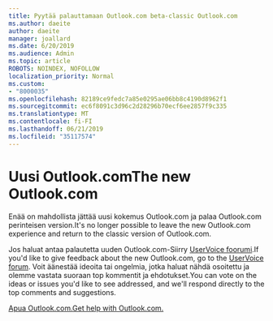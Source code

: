 ```yaml
---
title: Pyytää palauttamaan Outlook.com beta-classic Outlook.com
ms.author: daeite
author: daeite
manager: joallard
ms.date: 6/20/2019
ms.audience: Admin
ms.topic: article
ROBOTS: NOINDEX, NOFOLLOW
localization_priority: Normal
ms.custom:
- "8000035"
ms.openlocfilehash: 82189ce9fedc7a85e0295ae06bb8c4190d8962f1
ms.sourcegitcommit: ec6f8091c3d96c2d28296b70ecf6ee2857f9c335
ms.translationtype: MT
ms.contentlocale: fi-FI
ms.lasthandoff: 06/21/2019
ms.locfileid: "35117574"
---
```

# <a name="the-new-outlookcom"></a><span data-ttu-id="1677a-102">Uusi Outlook.com</span><span class="sxs-lookup"><span data-stu-id="1677a-102">The new Outlook.com</span></span>

<span data-ttu-id="1677a-103">Enää on mahdollista jättää uusi kokemus Outlook.com ja palaa Outlook.com perinteisen version.</span><span class="sxs-lookup"><span data-stu-id="1677a-103">It's no longer possible to leave the new Outlook.com experience and return to the classic version of Outlook.com.</span></span>

<span data-ttu-id="1677a-104">Jos haluat antaa palautetta uuden Outlook.com-Siirry [UserVoice foorumi](https://go.microsoft.com/fwlink/p/?linkid=851599).</span><span class="sxs-lookup"><span data-stu-id="1677a-104">If you'd like to give feedback about the new Outlook.com, go to the [UserVoice forum](https://go.microsoft.com/fwlink/p/?linkid=851599).</span></span> <span data-ttu-id="1677a-105">Voit äänestää ideoita tai ongelmia, jotka haluat nähdä osoitettu ja olemme vastata suoraan top kommentit ja ehdotukset.</span><span class="sxs-lookup"><span data-stu-id="1677a-105">You can vote on the ideas or issues you'd like to see addressed, and we'll respond directly to the top comments and suggestions.</span></span>

[<span data-ttu-id="1677a-106">Apua Outlook.com.</span><span class="sxs-lookup"><span data-stu-id="1677a-106">Get help with Outlook.com.</span></span>](https://support.office.com/article/40676ad0-c831-45ac-a023-5be633be798d?wt.mc_id=Office_Outlook_com_Alchemy)